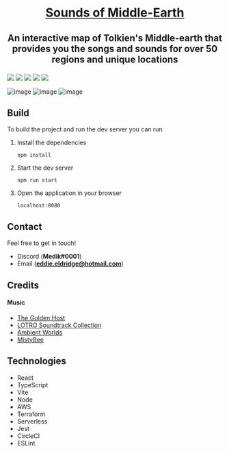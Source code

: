 
<h1 align="center">
  <br>
  <a href="https://sounds-of-middle-earth.com/">Sounds of Middle-Earth</a>
</h1>

<h2 align="center">
  <p>An interactive map of Tolkien's Middle-earth that provides you the songs and sounds for over 50 regions and unique locations</p>
</h1>

![](https://img.shields.io/circleci/build/github/EddieEldridge/sounds-of-middle-earth?style=for-the-badge)
![](https://img.shields.io/github/commit-activity/w/EddieEldridge/sounds-of-middle-earth?style=for-the-badge)
![](https://img.shields.io/website?style=for-the-badge&url=https%3A%2F%2Fsounds-of-middle-earth.com)
![](https://img.shields.io/github/issues/EddieEldridge/sounds-of-middle-earth?style=for-the-badge)
![](https://img.shields.io/github/stars/EddieEldridge/sounds-of-middle-earth?style=for-the-badge)

![image](https://user-images.githubusercontent.com/22448079/212663542-8e65c83e-d12b-45b0-9c0b-4c7929e4ca1c.png)
![image](https://user-images.githubusercontent.com/22448079/225434857-316cb106-70b4-4851-b1b4-2cbc07d66a22.png)
![image](https://user-images.githubusercontent.com/22448079/225435149-a0aab723-0e12-47ae-be82-7b4b21148551.png)


## Build
To build the project and run the dev server you can run

1. Install the dependencies

    ```npm install```

2. Start the dev server


    ```npm run start```

3. Open the application in your browser


    ```localhost:8080```

 ## Contact
 Feel free to get in touch!
 - Discord (**Medik#0001**)
 - Email (**eddie.eldridge@hotmail.com**)

## Credits
#### Music
- [The Golden Host](https://www.youtube.com/user/suprbroadwaygrl)
- [LOTRO Soundtrack Collection](https://www.youtube.com/channel/UCjrlJLts89CTTqRD4B6vGxQ)
- [Ambient Worlds](https://www.youtube.com/c/AmbientWorlds)
- [MistyBee](https://mistybeee.com/)

## Technologies
- React
- TypeScript
- Vite
- Node
- AWS
- Terraform
- Serverless
- Jest
- CircleCI
- ESLint
